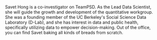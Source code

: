 Savet Hong is a co-investigator on TeamPSD. As the Lead Data Scientist, she will guide the growth and development of the quantitative workgroup. She was a founding member of the UC Berkeley's Social Science Data Laboratory (D-Lab), and she has interest in data and public health, specifically utilizing data to empower decision-making. Out of the office, you can find Savet baking all kinds of breads from scratch. 
